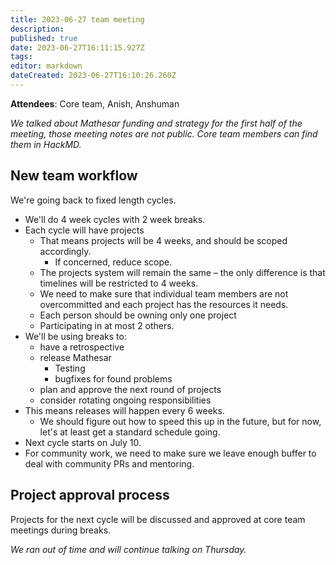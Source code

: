```yaml
---
title: 2023-06-27 team meeting
description: 
published: true
date: 2023-06-27T16:11:15.927Z
tags: 
editor: markdown
dateCreated: 2023-06-27T16:10:26.260Z
---
```


**Attendees**: Core team, Anish, Anshuman

*We talked about Mathesar funding and strategy for the first half of the meeting, those meeting notes are not public. Core team members can find them in HackMD.*

## New team workflow
We're going back to fixed length cycles.

- We'll do 4 week cycles with 2 week breaks.
- Each cycle will have projects
	- That means projects will be 4 weeks, and should be scoped accordingly.
        - If concerned, reduce scope.
	- The projects system will remain the same – the only difference is that timelines will be restricted to 4 weeks.
	- We need to make sure that individual team members are not overcommitted and each project has the resources it needs.
    - Each person should be owning only one project
    - Participating in at most 2 others.
- We'll be using breaks to:
	- have a retrospective
	- release Mathesar
        - Testing
        - bugfixes for found problems
	- plan and approve the next round of projects
	- consider rotating ongoing responsibilities
- This means releases will happen every 6 weeks.
	- We should figure out how to speed this up in the future, but for now, let's at least get a standard schedule going.
- Next cycle starts on July 10.
- For community work, we need to make sure we leave enough buffer to deal with community PRs and mentoring.

## Project approval process
Projects for the next cycle will be discussed and approved at core team meetings during breaks.

*We ran out of time and will continue talking on Thursday.*